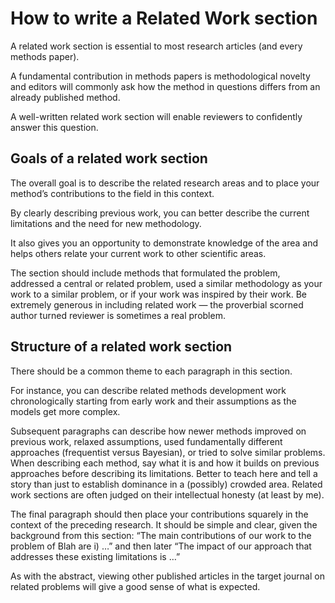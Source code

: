 # How to write a Related Work section

A related work section is essential to most research articles (and every methods paper).

A fundamental contribution in methods papers is methodological novelty and editors will commonly ask how the method in questions differs from an already published method.

A well-written related work section will enable reviewers to confidently answer this question.

## Goals of a related work section

The overall goal is to describe the related research areas and to place your method’s contributions to the field in this context.

By clearly describing previous work, you can better describe the current limitations and the need for new methodology.

It also gives you an opportunity to demonstrate knowledge of the area and helps others relate your current work to other scientific areas.

The section should include methods that formulated the problem, addressed a central or related problem, used a similar methodology as your work to a similar problem, or if your work was inspired by their work.  Be extremely generous in including related work — the proverbial scorned author turned reviewer is sometimes a real problem.

## Structure of a related work section

There should be a common theme to each paragraph in this section.

For instance, you can describe related methods development work chronologically starting from early work and their assumptions as the models get more complex.

Subsequent paragraphs can describe how newer methods improved on previous work, relaxed assumptions, used fundamentally different approaches (frequentist versus Bayesian), or tried to solve similar problems. When describing each method, say what it is and how it builds on previous approaches before describing its limitations. Better to teach here and tell a story than just to establish dominance in a (possibly) crowded area. Related work sections are often judged on their intellectual honesty (at least by me).

The final paragraph should then place your contributions squarely in the context of the preceding research. It should be simple and clear, given the background from this section: “The main contributions of our work to the problem of Blah are i) …” and then later “The impact of our approach that addresses these existing limitations is …”

As with the abstract, viewing other published articles in the target journal on related problems will give a good sense of what is expected.
